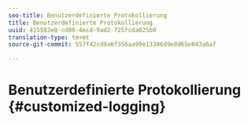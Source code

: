 ```yaml
---
seo-title: Benutzerdefinierte Protokollierung
title: Benutzerdefinierte Protokollierung
uuid: 415582e8-cd89-4ecd-9ad2-725fcda025b0
translation-type: tm+mt
source-git-commit: 557f42cd9a6f356aa99e13386d9e8d65e043a6af

---
```



# Benutzerdefinierte Protokollierung {#customized-logging}
